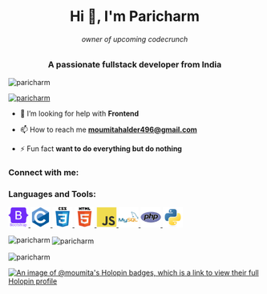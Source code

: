 <h1 align="center">Hi 👋, I'm Paricharm</h1>
<h6 align="center">owner of upcoming codecrunch</h6>
<h3 align="center">A passionate fullstack developer from India</h3>

<p align="left"> <img src="https://komarev.com/ghpvc/?username=paricharm&label=Profile%20views&color=0e75b6&style=flat" alt="paricharm" /> </p>

<p align="left"> <a href="https://github.com/ryo-ma/github-profile-trophy"><img src="https://github-profile-trophy.vercel.app/?username=paricharm" alt="paricharm" /></a> </p>

- 🤝 I’m looking for help with **Frontend**

- 📫 How to reach me **moumitahalder496@gmail.com**

- ⚡ Fun fact **want to do everything but do nothing**

<h3 align="left">Connect with me:</h3>
<p align="left">
</p>

<h3 align="left">Languages and Tools:</h3>
<p align="left"> <a href="https://getbootstrap.com" target="_blank" rel="noreferrer"> <img src="https://raw.githubusercontent.com/devicons/devicon/master/icons/bootstrap/bootstrap-plain-wordmark.svg" alt="bootstrap" width="40" height="40"/> </a> <a href="https://www.cprogramming.com/" target="_blank" rel="noreferrer"> <img src="https://raw.githubusercontent.com/devicons/devicon/master/icons/c/c-original.svg" alt="c" width="40" height="40"/> </a> <a href="https://www.w3schools.com/css/" target="_blank" rel="noreferrer"> <img src="https://raw.githubusercontent.com/devicons/devicon/master/icons/css3/css3-original-wordmark.svg" alt="css3" width="40" height="40"/> </a> <a href="https://www.w3.org/html/" target="_blank" rel="noreferrer"> <img src="https://raw.githubusercontent.com/devicons/devicon/master/icons/html5/html5-original-wordmark.svg" alt="html5" width="40" height="40"/> </a> <a href="https://developer.mozilla.org/en-US/docs/Web/JavaScript" target="_blank" rel="noreferrer"> <img src="https://raw.githubusercontent.com/devicons/devicon/master/icons/javascript/javascript-original.svg" alt="javascript" width="40" height="40"/> </a> <a href="https://www.mysql.com/" target="_blank" rel="noreferrer"> <img src="https://raw.githubusercontent.com/devicons/devicon/master/icons/mysql/mysql-original-wordmark.svg" alt="mysql" width="40" height="40"/> </a> <a href="https://www.php.net" target="_blank" rel="noreferrer"> <img src="https://raw.githubusercontent.com/devicons/devicon/master/icons/php/php-original.svg" alt="php" width="40" height="40"/> </a> <a href="https://www.python.org" target="_blank" rel="noreferrer"> <img src="https://raw.githubusercontent.com/devicons/devicon/master/icons/python/python-original.svg" alt="python" width="40" height="40"/> </a> </p>

<p><img align="left" src="https://github-readme-stats.vercel.app/api/top-langs?username=paricharm&show_icons=true&locale=en&layout=compact" alt="paricharm" /></p>

<p>&nbsp;<img align="center" src="https://github-readme-stats.vercel.app/api?username=paricharm&show_icons=true&locale=en" alt="paricharm" /></p>

<p><img align="center" src="https://github-readme-streak-stats.herokuapp.com/?user=paricharm&" alt="paricharm" /></p>

 [![An image of @moumita's Holopin badges, which is a link to view their full Holopin profile](https://holopin.me/moumita)](https://holopin.io/@moumita)


